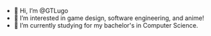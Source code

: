 - 👋 Hi, I’m @GTLugo
- 👀 I’m interested in game design, software engineering, and anime!
- 🌱 I’m currently studying for my bachelor's in Computer Science.
<!---- 💞️ I’m looking to collaborate on ...
- 📫 How to reach me ...--->

<!---
GTLugo/GTLugo is a ✨ special ✨ repository because its `README.md` (this file) appears on your GitHub profile.
You can click the Preview link to take a look at your changes.
--->
